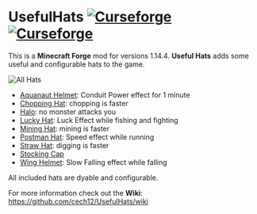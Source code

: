 # UsefulHats [![Curseforge](http://cf.way2muchnoise.eu/full_useful-hats_downloads.svg)](https://www.curseforge.com/minecraft/mc-mods/useful-hats) [![Curseforge](http://cf.way2muchnoise.eu/versions/For%20MC_useful-hats_all.svg)](https://www.curseforge.com/minecraft/mc-mods/useful-hats/files)

This is a **Minecraft Forge** mod for versions 1.14.4. **Useful Hats** adds some useful and configurable hats to the game. 

![All Hats](https://raw.githubusercontent.com/cech12/UsefulHats/material/material/wiki/all_hats.png)

* [Aquanaut Helmet](https://github.com/cech12/UsefulHats/wiki/Aquanaut-Helmet): Conduit Power effect for 1 minute
* [Chopping Hat](https://github.com/cech12/UsefulHats/wiki/Chopping-Hat): chopping is faster
* [Halo](https://github.com/cech12/UsefulHats/wiki/Halo): no monster attacks you
* [Lucky Hat](https://github.com/cech12/UsefulHats/wiki/Lucky-Hat): Luck Effect while fishing and fighting
* [Mining Hat](https://github.com/cech12/UsefulHats/wiki/Mining-Hat): mining is faster
* [Postman Hat](https://github.com/cech12/UsefulHats/wiki/Postman-Hat): Speed effect while running
* [Straw Hat](https://github.com/cech12/UsefulHats/wiki/Straw-Hat): digging is faster
* [Stocking Cap](https://github.com/cech12/UsefulHats/wiki/Stocking-Cap)
* [Wing Helmet](https://github.com/cech12/UsefulHats/wiki/Wing-Helmet): Slow Falling effect while falling

All included hats are dyable and configurable.

For more information check out the **Wiki**: https://github.com/cech12/UsefulHats/wiki
